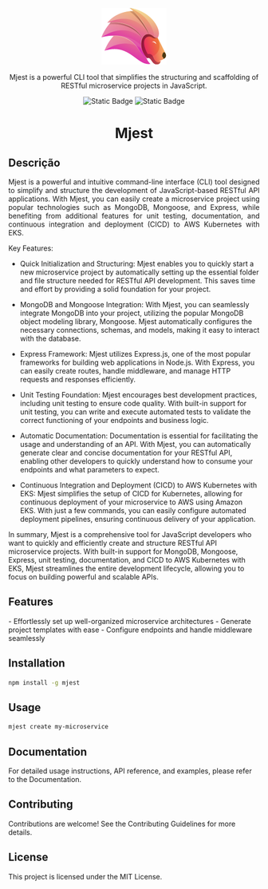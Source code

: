 <p align="center">
  <img src="https://github.com/EddieUFSM/mjest/blob/main/public/logo.png" />
</p>

<p align="center">
 Mjest is a powerful CLI tool that simplifies the structuring and scaffolding of RESTful microservice projects in JavaScript. 
</p>

<p align="center">
  <img alt="Static Badge" src="https://badge.fury.io/js/mongoose-express-sanitizer.svg">
  <img alt="Static Badge" src="https://img.shields.io/badge/licence-MIT-green">
</p>


<h1 align="center">
  Mjest
</h1>

<h2>Descrição</h2>
<p align="justify">
  Mjest is a powerful and intuitive command-line interface (CLI) tool designed to simplify and structure the development of JavaScript-based RESTful API applications. With Mjest, you can easily create a microservice project using popular technologies such as MongoDB, Mongoose, and Express, while benefiting from additional features for unit testing, documentation, and continuous integration and deployment (CICD) to AWS Kubernetes with EKS.
</p>

Key Features:
- Quick Initialization and Structuring: Mjest enables you to quickly start a new microservice project by automatically setting up the essential folder and file structure needed for RESTful API development. This saves time and effort by providing a solid foundation for your project.

- MongoDB and Mongoose Integration: With Mjest, you can seamlessly integrate MongoDB into your project, utilizing the popular MongoDB object modeling library, Mongoose. Mjest automatically configures the necessary connections, schemas, and models, making it easy to interact with the database.

- Express Framework: Mjest utilizes Express.js, one of the most popular frameworks for building web applications in Node.js. With Express, you can easily create routes, handle middleware, and manage HTTP requests and responses efficiently.

- Unit Testing Foundation: Mjest encourages best development practices, including unit testing to ensure code quality. With built-in support for unit testing, you can write and execute automated tests to validate the correct functioning of your endpoints and business logic.

- Automatic Documentation: Documentation is essential for facilitating the usage and understanding of an API. With Mjest, you can automatically generate clear and concise documentation for your RESTful API, enabling other developers to quickly understand how to consume your endpoints and what parameters to expect.

- Continuous Integration and Deployment (CICD) to AWS Kubernetes with EKS: Mjest simplifies the setup of CICD for Kubernetes, allowing for continuous deployment of your microservice to AWS using Amazon EKS. With just a few commands, you can easily configure automated deployment pipelines, ensuring continuous delivery of your application.

In summary, Mjest is a comprehensive tool for JavaScript developers who want to quickly and efficiently create and structure RESTful API microservice projects. With built-in support for MongoDB, Mongoose, Express, unit testing, documentation, and CICD to AWS Kubernetes with EKS, Mjest streamlines the entire development lifecycle, allowing you to focus on building powerful and scalable APIs.

<h2> Features </h2>
- Effortlessly set up well-organized microservice architectures
- Generate project templates with ease
- Configure endpoints and handle middleware seamlessly

<h2> Installation </h2> 

```bash
npm install -g mjest
```

## Usage

```bash
mjest create my-microservice
```
<h2> Documentation </h2>

For detailed usage instructions, API reference, and examples, please refer to the Documentation.

<h2> Contributing </h2>

Contributions are welcome! See the Contributing Guidelines for more details.

<h2> License </h2>

This project is licensed under the MIT License.
